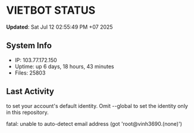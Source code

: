 # VIETBOT STATUS
**Updated**: Sat Jul 12 02:55:49 PM +07 2025

## System Info
- IP: 103.77.172.150
- Uptime: up 6 days, 18 hours, 43 minutes
- Files: 25803

## Last Activity

to set your account's default identity.
Omit --global to set the identity only in this repository.

fatal: unable to auto-detect email address (got 'root@vinh3690.(none)')
